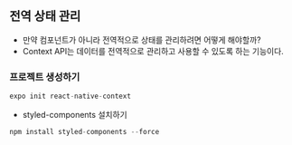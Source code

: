 ## 전역 상태 관리
- 만약 컴포넌트가 아니라 전역적으로 상태를 관리하려면 어떻게 해야할까?
- Context API는 데이터를 전역적으로 관리하고 사용할 수 있도록 하는 기능이다.

### 프로젝트 생성하기
```js
expo init react-native-context
```
- styled-components 설치하기
```js
npm install styled-components --force
```